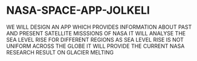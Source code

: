 # NASA-SPACE-APP-JOLKELI

WE WILL DESIGN AN APP WHICH PROVIDES INFORMATION ABOUT PAST AND PRESENT SATELLITE MISSSIONS OF NASA  IT WILL ANALYSE THE SEA LEVEL RISE FOR DIFFERENT REGIONS AS SEA LEVEL RISE IS NOT UNIFORM ACROSS THE GLOBE  IT WILL PROVIDE THE CURRENT NASA RESEARCH RESULT ON GLACIER MELTING
